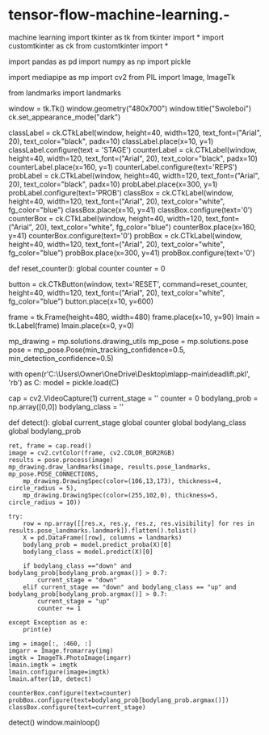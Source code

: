 # tensor-flow-machine-learning.-
machine learning 
import tkinter as tk 
from tkinter import *
import customtkinter as ck
from customtkinter import *

import pandas as pd 
import numpy as np 
import pickle 

import mediapipe as mp
import cv2
from PIL import Image, ImageTk 

from landmarks import landmarks

window = tk.Tk()
window.geometry("480x700")
window.title("Swoleboi") 
ck.set_appearance_mode("dark")

classLabel = ck.CTkLabel(window, height=40, width=120, text_font=("Arial", 20), text_color="black", padx=10)
classLabel.place(x=10, y=1)
classLabel.configure(text = 'STAGE')
counterLabel = ck.CTkLabel(window, height=40, width=120, text_font=("Arial", 20), text_color="black", padx=10)
counterLabel.place(x=160, y=1)
counterLabel.configure(text='REPS') 
probLabel  = ck.CTkLabel(window, height=40, width=120, text_font=("Arial", 20), text_color="black", padx=10)
probLabel.place(x=300, y=1)
probLabel.configure(text='PROB') 
classBox = ck.CTkLabel(window, height=40, width=120, text_font=("Arial", 20), text_color="white", fg_color="blue")
classBox.place(x=10, y=41)
classBox.configure(text='0') 
counterBox = ck.CTkLabel(window, height=40, width=120, text_font=("Arial", 20), text_color="white", fg_color="blue")
counterBox.place(x=160, y=41)
counterBox.configure(text='0') 
probBox = ck.CTkLabel(window, height=40, width=120, text_font=("Arial", 20), text_color="white", fg_color="blue")
probBox.place(x=300, y=41)
probBox.configure(text='0') 


def reset_counter(): 
    global counter
    counter = 0 

button = ck.CTkButton(window, text='RESET', command=reset_counter, height=40, width=120, text_font=("Arial", 20), text_color="white", fg_color="blue")
button.place(x=10, y=600)

frame = tk.Frame(height=480, width=480)
frame.place(x=10, y=90) 
lmain = tk.Label(frame) 
lmain.place(x=0, y=0) 

mp_drawing = mp.solutions.drawing_utils
mp_pose = mp.solutions.pose
pose = mp_pose.Pose(min_tracking_confidence=0.5, min_detection_confidence=0.5) 

with open(r'C:\Users\Owner\OneDrive\Desktop\mlapp-main\deadlift.pkl', 'rb') as C:
    model = pickle.load(C) 

cap = cv2.VideoCapture(1)
current_stage = ''
counter = 0 
bodylang_prob = np.array([0,0]) 
bodylang_class = '' 

def detect(): 
    global current_stage
    global counter
    global bodylang_class
    global bodylang_prob 

    ret, frame = cap.read()
    image = cv2.cvtColor(frame, cv2.COLOR_BGR2RGB) 
    results = pose.process(image)
    mp_drawing.draw_landmarks(image, results.pose_landmarks, mp_pose.POSE_CONNECTIONS, 
        mp_drawing.DrawingSpec(color=(106,13,173), thickness=4, circle_radius = 5), 
        mp_drawing.DrawingSpec(color=(255,102,0), thickness=5, circle_radius = 10)) 

    try: 
        row = np.array([[res.x, res.y, res.z, res.visibility] for res in results.pose_landmarks.landmark]).flatten().tolist()
        X = pd.DataFrame([row], columns = landmarks) 
        bodylang_prob = model.predict_proba(X)[0]
        bodylang_class = model.predict(X)[0] 

        if bodylang_class =="down" and bodylang_prob[bodylang_prob.argmax()] > 0.7: 
            current_stage = "down" 
        elif current_stage == "down" and bodylang_class == "up" and bodylang_prob[bodylang_prob.argmax()] > 0.7:
            current_stage = "up" 
            counter += 1 

    except Exception as e: 
        print(e) 

    img = image[:, :460, :] 
    imgarr = Image.fromarray(img) 
    imgtk = ImageTk.PhotoImage(imgarr) 
    lmain.imgtk = imgtk 
    lmain.configure(image=imgtk)
    lmain.after(10, detect)  

    counterBox.configure(text=counter) 
    probBox.configure(text=bodylang_prob[bodylang_prob.argmax()]) 
    classBox.configure(text=current_stage) 

detect() 
window.mainloop()

